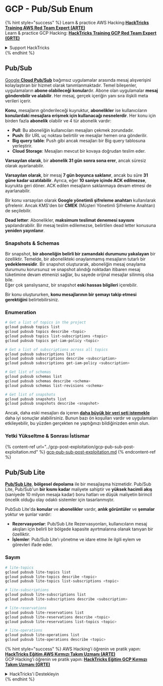 # GCP - Pub/Sub Enum

{% hint style="success" %}
Learn & practice AWS Hacking:<img src="../../../.gitbook/assets/image (1).png" alt="" data-size="line">[**HackTricks Training AWS Red Team Expert (ARTE)**](https://training.hacktricks.xyz/courses/arte)<img src="../../../.gitbook/assets/image (1).png" alt="" data-size="line">\
Learn & practice GCP Hacking: <img src="../../../.gitbook/assets/image (2).png" alt="" data-size="line">[**HackTricks Training GCP Red Team Expert (GRTE)**<img src="../../../.gitbook/assets/image (2).png" alt="" data-size="line">](https://training.hacktricks.xyz/courses/grte)

<details>

<summary>Support HackTricks</summary>

* Check the [**subscription plans**](https://github.com/sponsors/carlospolop)!
* **Join the** 💬 [**Discord group**](https://discord.gg/hRep4RUj7f) or the [**telegram group**](https://t.me/peass) or **follow** us on **Twitter** 🐦 [**@hacktricks\_live**](https://twitter.com/hacktricks\_live)**.**
* **Share hacking tricks by submitting PRs to the** [**HackTricks**](https://github.com/carlospolop/hacktricks) and [**HackTricks Cloud**](https://github.com/carlospolop/hacktricks-cloud) github repos.

</details>
{% endhint %}

## Pub/Sub <a href="#reviewing-cloud-pubsub" id="reviewing-cloud-pubsub"></a>

[Google **Cloud Pub/Sub**](https://cloud.google.com/pubsub/) bağımsız uygulamalar arasında mesaj alışverişini kolaylaştıran bir hizmet olarak tanımlanmaktadır. Temel bileşenler, uygulamaların **abone olabileceği** **konular**dır. Abone olan uygulamalar **mesaj gönderebilir ve alabilir**. Her mesaj, gerçek içeriğin yanı sıra ilişkili meta verileri içerir.

**Konu,** mesajların gönderileceği kuyruktur, **abonelikler** ise kullanıcıların **konulardaki mesajlara erişmek için kullanacağı nesnelerdir**. Her konu için birden fazla **abonelik** olabilir ve 4 tür abonelik vardır:

* **Pull**: Bu aboneliğin kullanıcıları mesajları çekmek zorundadır.
* **Push**: Bir URL uç noktası belirtilir ve mesajlar hemen ona gönderilir.
* **Big query table**: Push gibi ancak mesajları bir Big query tablosuna yerleştirir.
* **Cloud Storage**: Mesajları mevcut bir kovaya doğrudan teslim eder.

**Varsayılan olarak**, bir **abonelik 31 gün sonra sona erer**, ancak süresiz olarak ayarlanabilir.

**Varsayılan olarak**, bir mesaj **7 gün boyunca saklanır**, ancak bu süre **31 güne kadar uzatılabilir**. Ayrıca, eğer **10 saniye içinde ACK edilmezse**, kuyrukta geri döner. ACK edilen mesajların saklanmaya devam etmesi de ayarlanabilir.

Bir konu varsayılan olarak **Google yönetimli şifreleme anahtarı** kullanılarak şifrelenir. Ancak KMS'den bir **CMEK** (Müşteri Yönetimli Şifreleme Anahtarı) de seçilebilir.

**Dead letter**: Abonelikler, **maksimum teslimat denemesi sayısını** yapılandırabilir. Bir mesaj teslim edilemezse, belirtilen dead letter konusuna **yeniden yayınlanır**.

### Snapshots & Schemas

Bir snapshot, **bir aboneliğin belirli bir zamandaki durumunu yakalayan** bir özelliktir. Temelde, bir abonelikteki onaylanmamış mesajların tutarlı bir **yedeklemesidir**. Bir snapshot oluşturarak, aboneliğin mesaj onaylama durumunu korursunuz ve snapshot alındığı noktadan itibaren mesaj tüketimine devam etmenizi sağlar, bu sayede orijinal mesajlar silinmiş olsa bile.\
Eğer çok şanslıysanız, bir snapshot **eski hassas bilgileri** içerebilir.

Bir konu oluştururken, **konu mesajlarının bir şemayı takip etmesi gerektiğini** belirtebilirsiniz.

### Enumeration
```bash
# Get a list of topics in the project
gcloud pubsub topics list
gcloud pubsub topics describe <topic>
gcloud pubsub topics list-subscriptions <topic>
gcloud pubsub topics get-iam-policy <topic>

# Get a list of subscriptions across all topics
gcloud pubsub subscriptions list
gcloud pubsub subscriptions describe <subscription>
gcloud pubsub subscriptions get-iam-policy <subscription>

# Get list of schemas
gcloud pubsub schemas list
gcloud pubsub schemas describe <schema>
gcloud pubsub schemas list-revisions <schema>

# Get list of snapshots
gcloud pubsub snapshots list
gcloud pubsub snapshots describe <snapshot>
```
Ancak, daha eski mesajları da içeren [**daha büyük bir veri seti istemekle**](https://cloud.google.com/pubsub/docs/replay-overview) daha iyi sonuçlar alabilirsiniz. Bunun bazı ön koşulları vardır ve uygulamaları etkileyebilir, bu yüzden gerçekten ne yaptığınızı bildiğinizden emin olun.

### Yetki Yükseltme & Sonrası İstismar

{% content-ref url="../gcp-post-exploitation/gcp-pub-sub-post-exploitation.md" %}
[gcp-pub-sub-post-exploitation.md](../gcp-post-exploitation/gcp-pub-sub-post-exploitation.md)
{% endcontent-ref %}

## Pub/Sub Lite

[**Pub/Sub Lite**](https://cloud.google.com/pubsub/docs/choosing-pubsub-or-lite), **bölgesel depolama** ile bir mesajlaşma hizmetidir. Pub/Sub Lite, Pub/Sub'un **bir kısmı kadar** maliyete sahiptir ve **yüksek hacimli akış** (saniyede 10 milyon mesaja kadar) boru hatları ve düşük maliyetin birincil öncelik olduğu olay odaklı sistemler için tasarlanmıştır.

PubSub Lite'da **konular** ve **abonelikler** vardır, **anlık görüntüler** ve **şemalar** yoktur ve şunlar vardır:

* **Rezervasyonlar**: Pub/Sub Lite Rezervasyonları, kullanıcıların mesaj akışları için belirli bir bölgede kapasite ayırtmalarına olanak tanıyan bir özelliktir.
* **İşlemler**: Pub/Sub Lite'ı yönetme ve idare etme ile ilgili eylem ve görevleri ifade eder.

### Sayım
```bash
# lite-topics
gcloud pubsub lite-topics list
gcloud pubsub lite-topics describe <topic>
gcloud pubsub lite-topics list-subscriptions <topic>

# lite-subscriptions
gcloud pubsub lite-subscriptions list
gcloud pubsub lite-subscriptions describe <subscription>

# lite-reservations
gcloud pubsub lite-reservations list
gcloud pubsub lite-reservations describe <topic>
gcloud pubsub lite-reservations list-topics <topic>

# lite-operations
gcloud pubsub lite-operations list
gcloud pubsub lite-operations describe <topic>
```
{% hint style="success" %}
AWS Hacking'i öğrenin ve pratik yapın:<img src="../../../.gitbook/assets/image (1).png" alt="" data-size="line">[**HackTricks Eğitim AWS Kırmızı Takım Uzmanı (ARTE)**](https://training.hacktricks.xyz/courses/arte)<img src="../../../.gitbook/assets/image (1).png" alt="" data-size="line">\
GCP Hacking'i öğrenin ve pratik yapın: <img src="../../../.gitbook/assets/image (2).png" alt="" data-size="line">[**HackTricks Eğitim GCP Kırmızı Takım Uzmanı (GRTE)**<img src="../../../.gitbook/assets/image (2).png" alt="" data-size="line">](https://training.hacktricks.xyz/courses/grte)

<details>

<summary>HackTricks'i Destekleyin</summary>

* [**abonelik planlarını**](https://github.com/sponsors/carlospolop) kontrol edin!
* **💬 [**Discord grubuna**](https://discord.gg/hRep4RUj7f) veya [**telegram grubuna**](https://t.me/peass) katılın ya da **Twitter'da** 🐦 [**@hacktricks\_live**](https://twitter.com/hacktricks\_live)**'i takip edin.**
* **Hacking ipuçlarını paylaşmak için** [**HackTricks**](https://github.com/carlospolop/hacktricks) ve [**HackTricks Cloud**](https://github.com/carlospolop/hacktricks-cloud) github reposuna PR gönderin.

</details>
{% endhint %}
